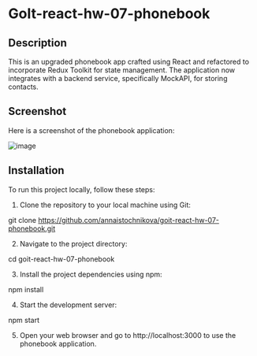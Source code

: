 # GoIt-react-hw-07-phonebook

## Description

This is an upgraded phonebook app crafted using React and refactored to incorporate Redux Toolkit for state management. The application now integrates with a backend service, specifically MockAPI, for storing contacts.

## Screenshot
Here is a screenshot of the phonebook application:

![image](https://github.com/AnnaIstochnikova/goit-react-hw-07-phonebook/assets/122437399/bc33d43f-325f-4b9c-bf8f-302742a9919e)

## Installation
To run this project locally, follow these steps:

1. Clone the repository to your local machine using Git:

git clone https://github.com/annaistochnikova/goit-react-hw-07-phonebook.git

2. Navigate to the project directory:

cd goit-react-hw-07-phonebook

3. Install the project dependencies using npm:

npm install

4. Start the development server:

npm start

5. Open your web browser and go to http://localhost:3000 to use the phonebook application.
